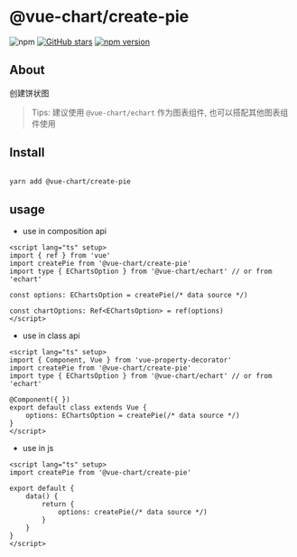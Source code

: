 # @vue-chart/create-pie

![npm](https://img.shields.io/npm/dw/@vue-chart/create-pie.svg)
[![GitHub stars](https://img.shields.io/github/stars/halo951/@vue-chart/create-pie.svg?style=social&label=@vue-chart/create-pie)](https://github.com/halo951/@vue-chart/create-pie)
[![npm version](https://badge.fury.io/js/@vue-chart/create-pie.svg)](https://badge.fury.io/js/@vue-chart/create-pie)

## About

创建饼状图

> Tips: 建议使用 `@vue-chart/echart` 作为图表组件, 也可以搭配其他图表组件使用

## Install

```bash

yarn add @vue-chart/create-pie

```

## usage

- use in composition api

```vue
<script lang="ts" setup>
import { ref } from 'vue'
import createPie from '@vue-chart/create-pie'
import type { EChartsOption } from '@vue-chart/echart' // or from 'echart'

const options: EChartsOption = createPie(/* data source */)

const chartOptions: Ref<EChartsOption> = ref(options)
</script>
```

- use in class api

```vue
<script lang="ts" setup>
import { Component, Vue } from 'vue-property-decorator'
import createPie from '@vue-chart/create-pie'
import type { EChartsOption } from '@vue-chart/echart' // or from 'echart'

@Component({ })
export default class extends Vue {
    options: EChartsOption = createPie(/* data source */)
}
</script>
```

- use in js

```vue
<script lang="ts" setup>
import createPie from '@vue-chart/create-pie'

export default {
    data() {
        return {
            options: createPie(/* data source */)
        }
    }
}
</script>
```